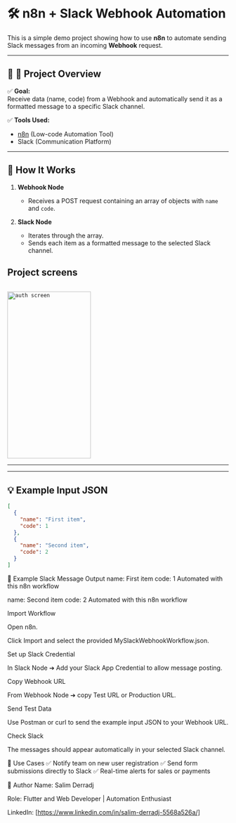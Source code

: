 # 🛠️ n8n + Slack Webhook Automation

This is a simple demo project showing how to use **n8n** to automate sending Slack messages from an incoming **Webhook** request.

---

## 🔷 📌 **Project Overview**

✅ **Goal:**  
Receive data (name, code) from a Webhook and automatically send it as a formatted message to a specific Slack channel.

✅ **Tools Used:**
- [n8n](https://n8n.io) (Low-code Automation Tool)
- Slack (Communication Platform)

---

## 🚀 **How It Works**

1. **Webhook Node**
   - Receives a POST request containing an array of objects with `name` and `code`.

2. **Slack Node**
   - Iterates through the array.
   - Sends each item as a formatted message to the selected Slack channel.
     
**Project screens**
-------------

<code> <img src="/6037339462909937274.jpg" width="190" height="380" alt="auth screen"> </code>

-------------
---

## 💡 **Example Input JSON**

```json
[
  {
    "name": "First item",
    "code": 1
  },
  {
    "name": "Second item",
    "code": 2
  }
]

```
🔔 Example Slack Message Output
name: First item
code: 1
Automated with this n8n workflow

name: Second item
code: 2
Automated with this n8n workflow

Import Workflow

Open n8n.

Click Import and select the provided MySlackWebhookWorkflow.json.

Set up Slack Credential

In Slack Node ➔ Add your Slack App Credential to allow message posting.

Copy Webhook URL

From Webhook Node ➔ copy Test URL or Production URL.

Send Test Data

Use Postman or curl to send the example input JSON to your Webhook URL.

Check Slack

The messages should appear automatically in your selected Slack channel.

🎯 Use Cases
✅ Notify team on new user registration
✅ Send form submissions directly to Slack
✅ Real-time alerts for sales or payments

👤 Author
Name: Salim Derradj

Role: Flutter and Web Developer | Automation Enthusiast

LinkedIn: [https://www.linkedin.com/in/salim-derradj-5568a526a/]









